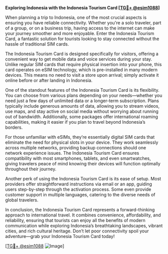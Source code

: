 **Exploring Indonesia with the Indonesia Tourism Card [[TG💪+ @esim1088](https://t.me/s/esim1088)]**

When planning a trip to Indonesia, one of the most crucial aspects is ensuring you have reliable connectivity. Whether you're a solo traveler, part of a group, or on a business trip, having access to the internet can make your journey smoother and more enjoyable. Enter the Indonesia Tourism Card, a fantastic solution for tourists looking to stay connected without the hassle of traditional SIM cards.

The Indonesia Tourism Card is designed specifically for visitors, offering a convenient way to get mobile data and voice services during your stay. Unlike regular SIM cards that require physical insertion into your phone, this card operates on eSIM technology, which is pre-installed in many modern devices. This means no need to visit a store upon arrival; simply activate it online before or after landing in Indonesia. 

One of the standout features of the Indonesia Tourism Card is its flexibility. You can choose from various plans depending on your needs—whether you need just a few days of unlimited data or a longer-term subscription. Plans typically include generous amounts of data, allowing you to stream videos, use maps, and stay active on social media without worrying about running out of bandwidth. Additionally, some packages offer international roaming capabilities, making it easier if you plan to travel beyond Indonesia’s borders.

For those unfamiliar with eSIMs, they’re essentially digital SIM cards that eliminate the need for physical slots in your device. They work seamlessly across multiple networks, providing backup connections should one network experience issues. The Indonesia Tourism Card ensures compatibility with most smartphones, tablets, and even smartwatches, giving travelers peace of mind knowing their devices will function optimally throughout their journey.

Another perk of using the Indonesia Tourism Card is its ease of setup. Most providers offer straightforward instructions via email or an app, guiding users step-by-step through the activation process. Some even provide customer support in multiple languages, catering to the diverse needs of global travelers.

In conclusion, the Indonesia Tourism Card represents a forward-thinking approach to international travel. It combines convenience, affordability, and reliability, ensuring that tourists can enjoy all the benefits of modern communication while exploring Indonesia’s breathtaking landscapes, vibrant cities, and rich cultural heritage. Don’t let poor connectivity spoil your adventure—grab your Indonesia Tourism Card today!

[[TG💪+ @esim1088](https://t.me/s/esim1088) ![Image](https://i.postimg.cc/Y0z9fWf4/image.png)]